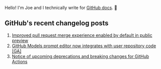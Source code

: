Hello! I'm Joe and I technically write for <a href="https://docs.github.com">GitHub docs</a>. 🔮

## GitHub's recent changelog posts

1. <a href='https://github.blog/changelog/2025-02-12-improved-pull-request-merge-experience-enabled-by-default-in-public-preview'>Improved pull request merge experience enabled by default in public preview</a>
2. <a href='https://github.blog/changelog/2025-02-12-github-models-playground-now-integrates-with-user-repository-code-ga'>GitHub Models prompt editor now integrates with user repository code [GA]</a>
3. <a href='https://github.blog/changelog/2025-02-12-notice-of-upcoming-deprecations-and-breaking-changes-for-github-actions'>Notice of upcoming deprecations and breaking changes for GitHub Actions</a>
